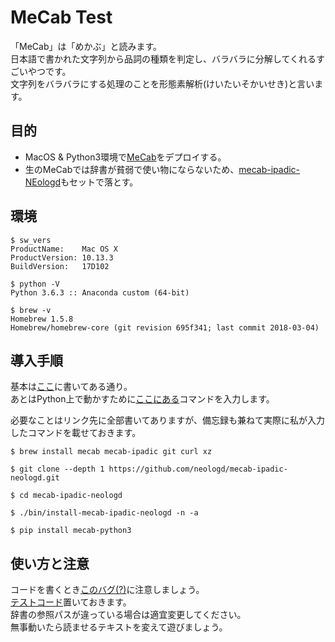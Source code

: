 # MeCab Test  
「MeCab」は「めかぶ」と読みます。  
日本語で書かれた文字列から品詞の種類を判定し、バラバラに分解してくれるすごいやつです。  
文字列をバラバラにする処理のことを形態素解析(けいたいそかいせき)と言います。  

## 目的
* MacOS & Python3環境で[MeCab](https://ja.wikipedia.org/wiki/MeCab)をデプロイする。  
* 生のMeCabでは辞書が貧弱で使い物にならないため、[mecab-ipadic-NEologd](https://github.com/neologd/mecab-ipadic-neologd/blob/master/README.ja.md)もセットで落とす。  

## 環境
```
$ sw_vers  
ProductName:    Mac OS X  
ProductVersion: 10.13.3  
BuildVersion:   17D102  

$ python -V  
Python 3.6.3 :: Anaconda custom (64-bit)  

$ brew -v  
Homebrew 1.5.8  
Homebrew/homebrew-core (git revision 695f341; last commit 2018-03-04)  
```
## 導入手順  
基本は[ここ](https://github.com/neologd/mecab-ipadic-neologd)に書いてある通り。  
あとはPython上で動かすために[ここにある](https://qiita.com/piruty/items/5ae2c2ba660796112207)コマンドを入力します。  

必要なことはリンク先に全部書いてありますが、備忘録も兼ねて実際に私が入力したコマンドを載せておきます。

```
$ brew install mecab mecab-ipadic git curl xz  

$ git clone --depth 1 https://github.com/neologd/mecab-ipadic-neologd.git  

$ cd mecab-ipadic-neologd  

$ ./bin/install-mecab-ipadic-neologd -n -a  

$ pip install mecab-python3  
```

## 使い方と注意  
コードを書くとき[このバグ(?)](https://qiita.com/piruty/items/ce218090eae53b775b79)に注意しましょう。  
[テストコード](https://github.com/tomboy-jp/MeCab_env/blob/master/mecabtest.py)置いておきます。  
辞書の参照パスが違っている場合は適宜変更してください。  
無事動いたら読ませるテキストを変えて遊びましょう。  
